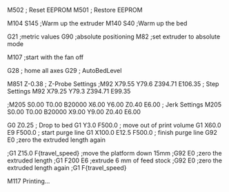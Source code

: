 M502 ; Reset EEPROM
M501 ; Restore EEPROM

M104 S145 ;Warm up the extruder
M140 S40 ;Warm up the bed

G21 ;metric values
G90 ;absolute positioning
M82 ;set extruder to absolute mode

M107 ;start with the fan off

G28 ; home all axes
G29 ; AutoBedLevel

M851 Z-0.38 ; Z-Probe Settings
;M92 X79.55 Y79.6 Z394.71 E106.35 ; Step Settings
M92 X79.25 Y79.3 Z394.71 E99.35

;M205 S0.00 T0.00 B20000 X6.00 Y6.00 Z0.40 E6.00 ; Jerk Settings
M205 S0.00 T0.00 B20000 X9.00 Y9.00 Z0.40 E6.00

G0 Z0.25 ; Drop to bed
G1 Y3.0 F500.0 ; move out of print volume
G1 X60.0 E9 F500.0 ; start purge line
G1 X100.0 E12.5 F500.0 ; finish purge line
G92 E0 ;zero the extruded length again

;G1 Z15.0 F{travel_speed} ;move the platform down 15mm
;G92 E0 ;zero the extruded length
;G1 F200 E6 ;extrude 6 mm of feed stock
;G92 E0 ;zero the extruded length again
;G1 F{travel_speed}

M117 Printing...